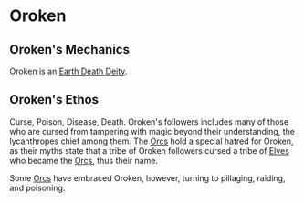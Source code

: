 # Oroken

## Oroken's Mechanics

Oroken is an [Earth Death Deity](../../Deity%20Mechanics/Earth%20Death%20Deity.md).

## Oroken's Ethos

Curse, Poison, Disease, Death. Oroken's followers includes many of those who are cursed from tampering with magic beyond their understanding, the lycanthropes chief among them. The [Orcs](../../../../Player%20Characters/Ancenstries/Flavor/Elf.md#Deep%20Elf%20(Orc)) hold a special hatred for Oroken, as their myths state that a tribe of Oroken followers cursed a tribe of [Elves](../../../../Player%20Characters/Ancenstries/Flavor/Elf.md) who became the [Orcs](../../../../Player%20Characters/Ancenstries/Flavor/Elf.md#Deep%20Elf%20(Orc)), thus their name.

Some [Orcs](../../../../Player%20Characters/Ancenstries/Flavor/Elf.md#Deep%20Elf%20(Orc)) have embraced Oroken, however, turning to pillaging, raiding, and poisoning.
